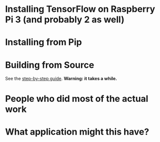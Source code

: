 # Installing TensorFlow on Raspberry Pi 3 (and probably 2 as well)

# Installing from Pip

# Building from Source

See the [step-by-step guide](). **Warning: it takes a while.**

# People who did most of the actual work

# What application might this have?